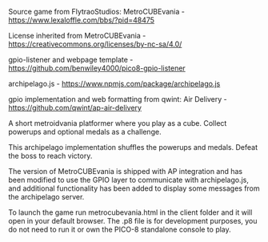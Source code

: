 Source game from FlytraoStudios: MetroCUBEvania - https://www.lexaloffle.com/bbs/?pid=48475

License inherited from MetroCUBEvania - https://creativecommons.org/licenses/by-nc-sa/4.0/

gpio-listener and webpage template - https://github.com/benwiley4000/pico8-gpio-listener

archipelago.js - https://www.npmjs.com/package/archipelago.js

gpio implementation and web formatting from qwint: Air Delivery - https://github.com/qwint/ap-air-delivery

A short metroidvania platformer where you play as a cube. Collect powerups and optional medals as a challenge.

This archipelago implementation shuffles the powerups and medals. Defeat the boss to reach victory.

The version of MetroCUBEvania is shipped with AP integration and has been modified to use the GPIO layer to communicate with archipelago.js, and additional functionality has been added to display some messages from the archipelago server.

To launch the game run metrocubevania.html in the client folder and it will open in your default browser. The .p8 file is for development purposes, you do not need to run it or own the PICO-8 standalone console to play.